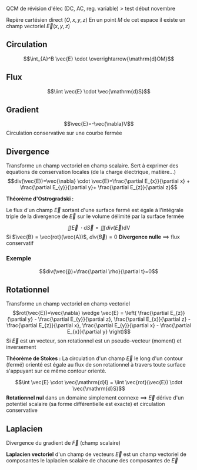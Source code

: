 QCM de révision d'élec (DC, AC, reg. variable) > test début novembre

Repère cartésien direct $(O, x, y, z)$
En un point $M$ de cet espace il existe un champ vectoriel $\vec{E}(x,y,z)$

## Circulation
$$\int_{A}^B \vec{E} \cdot \overrightarrow{\mathrm{d}OM}$$
## Flux
$$\iint \vec{E} \cdot \vec{\mathrm{d}S}$$

## Gradient
$$\vec{E}=-\vec{\nabla}V$$
Circulation conservative sur une courbe fermée
## Divergence
Transforme un champ vectoriel en champ scalaire.
Sert à exprimer des équations de conservation locales (de la charge électrique, matière...)
$$div(\vec{E})=\vec{\nabla} \cdot \vec{E}=\frac{\partial E_{x}}{\partial x} +  \frac{\partial E_{y}}{\partial y}+ \frac{\partial E_{z}}{\partial z}$$

**Théorème d'Ostrogradski :**

Le flux d'un champ $\vec{E}$ sortant d'une surface fermé est égale à l'intégrale triple de la divergence de $\vec{E}$ sur le volume délimité par la surface fermée

$$\iint \vec{E}\ \cdot\mathrm{d}\vec{S}=\iiint div(\vec{E})\mathrm{dV}$$
Si $\vec{B} = \vec{rot}(\vec{A})$, $div(\vec{B})=0$ **Divergence nulle** $\implies$ flux conservatif

### Exemple
$$div(\vec{j})+\frac{\partial \rho}{\partial t}=0$$

## Rotationnel
Transforme un champ vectoriel en champ vectoriel
$$rot(\vec{E})=\vec{\nabla} \wedge \vec{E} = \left( \frac{\partial E_{z}}{\partial y} -  \frac{\partial E_{y}}{\partial z}, \frac{\partial E_{x}}{\partial z} - \frac{\partial E_{z}}{\partial x}, \frac{\partial E_{y}}{\partial x} - \frac{\partial E_{x}}{\partial y} \right)$$
Si $\vec{E}$ est un vecteur, son rotationnel est un pseudo-vecteur (moment) et inversement

**Théorème de Stokes :**
La circulation d'un champ $\vec{E}$ le long d'un contour (fermé) orienté est égale au flux de son rotationnel à travers toute surface s'appuyant sur ce même contour orienté.

$$\int \vec{E} \cdot \vec{\mathrm{d}l} = \iint \vec{rot}(\vec{E}) \cdot \vec{\mathrm{d}S}$$
**Rotationnel nul** dans un domaine simplement connexe $\implies$ $\vec{E}$ dérive d'un potentiel scalaire (sa forme différentielle est exacte) et circulation conservative
## Laplacien

Divergence du gradient de $\vec{F}$ (champ scalaire)

**Laplacien vectoriel** d'un champ de vecteurs $\vec{E}$ est un champ vectoriel de composantes le laplacien scalaire de chacune des composantes de $\vec{E}$
